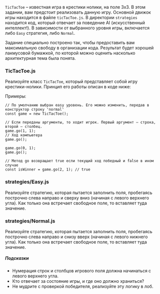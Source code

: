 `TicTacToe` – известная игра в крестики нолики, на поле 3x3. В этом задании, вам предстоит реализовать данную игру. Основной движок игры находится в файле `ticTacToe.js`. В директории `strategies` находится код, который отвечает за поведение AI (искусственный интеллект!). В зависимости от выбранного уровня игры, включается либо `Easy` стратегия, либо `Normal`.

Задание специально построено так, чтобы предоставить вам максимальную свободу в организации кода. Результат будет хорошей лакмусовой бумажкой, по которой можно оценить насколько архитектурная тема была понята.

### TicTacToe.js

Реализуйте класс `TicTacToe`, который представляет собой игру крестики-нолики. Принцип его работы описан в коде ниже:

Примеры:
```
// По умолчанию выбран easy уровень. Его можно изменить, передав в конструктор строку 'normal'
const game = new TicTacToe();

// Если переданы аргументы, то ходит игрок. Первый аргумент – строка, второй – столбец.
game.go(1, 1);
// Ход компьютера
game.go();

game.go(0, 1);
game.go();

// Метод go возвращает true если текущий ход победный и false в ином случае
const isWinner = game.go(2, 1); // true
```
### strategies/Easy.js

Реализуйте стратегию, которая пытается заполнить поля, пробегаясь построчно слева направо и сверху вниз (начиная с левого верхнего угла). Как только она встречает свободное поле, то вставляет туда значение.

### strategies/Normal.js

Реализуйте стратегию, которая пытается заполнить поля, пробегаясь построчно слева направо и снизу вверх (начиная с левого нижнего угла). Как только она встречает свободное поле, то вставляет туда значение.

##### Подсказки

* Нумерация строк и столбцов игрового поля должна начинаться с левого верхнего угла.
* Кто отвечает за состояние игры, и где оно должно храниться?
* Не мудрите с проверкой победителя, реализуйте эту логику в лоб.
